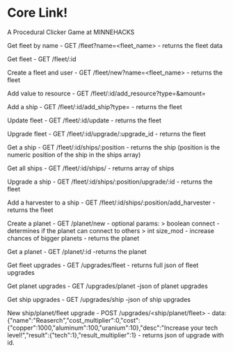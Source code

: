 # Core Link!

A Procedural Clicker Game at MINNEHACKS

Get fleet by name - GET /fleet?name=<fleet_name>
    - returns the fleet data

Get fleet - GET /fleet/:id

Create a fleet and user - GET /fleet/new?name=<fleet_name>
    - returns the fleet

Add value to resource - GET /fleet/:id/add_resource?type=<type>&amount=<amount>

Add a ship - GET /fleet/:id/add_ship?type=<type>
    - returns the fleet

Update fleet - GET /fleet/:id/update
    - returns the fleet

Upgrade fleet - GET /fleet/:id/upgrade/:upgrade_id
    - returns the fleet

Get a ship - GET /fleet/:id/ships/:position
    - returns the ship (position is the numeric position of the ship in the ships array)

Get all ships - GET /fleet/:id/ships/
    - returns array of ships

Upgrade a ship - GET /fleet/:id/ships/:position/upgrade/:id
    - returns the fleet

Add a harvester to a ship - GET /fleet/:id/ships/:position/add_harvester
    - returns the fleet

Create a planet - GET /planet/new
    - optional params:
        > boolean connect - determines if the planet can connect to others
        > int size_mod - increase chances of bigger planets
    - returns the planet

Get a planet - GET /planet/:id
    -returns the planet

Get fleet upgrades - GET /upgrades/fleet
    - returns full json of fleet upgrades

Get planet upgrades - GET /upgrades/planet
    -json of planet upgrades

Get ship upgrades - GET /upgrades/ship
    -json of ship upgrades

New ship/planet/fleet upgrade - POST /upgrades/<ship/planet/fleet>
    - data:{"name":"Reaserch","cost_multiplier":0,"cost":{"copper":1000,"aluminum":100,"uranium":10},"desc":"Increase your tech level!","result":{"tech":1},"result_multiplier":1}
    - returns json of upgrade with id.
